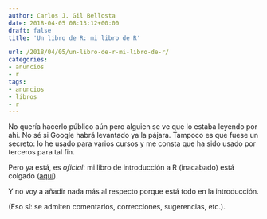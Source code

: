 ```yaml
---
author: Carlos J. Gil Bellosta
date: 2018-04-05 08:13:12+00:00
draft: false
title: 'Un libro de R: mi libro de R'

url: /2018/04/05/un-libro-de-r-mi-libro-de-r/
categories:
- anuncios
- r
tags:
- anuncios
- libros
- r
---
```


No quería hacerlo público aún pero alguien se ve que lo estaba leyendo por ahí. No sé si Google habrá levantado ya la pájara. Tampoco es que fuese un secreto: lo he usado para varios cursos y me consta que ha sido usado por terceros para tal fin.

Pero ya está, es _oficial_: mi libro de introducción a R (inacabado) está colgado ([aquí](https://www.datanalytics.com/libro_r/)).

Y no voy a añadir nada más al respecto porque está todo en la introducción.

(Eso sí: se admiten comentarios, correcciones, sugerencias, etc.).
